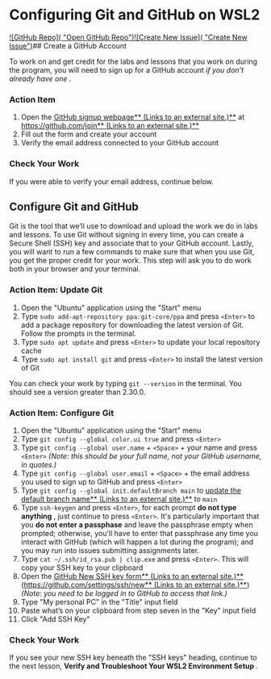 # Configuring Git and GitHub on WSL2

[![GitHub Repo]( &#34;Open GitHub Repo&#34;)](https://github.com/learn-co-curriculum/phase-0-wsl2-env-git-github)[![Create New Issue]( &#34;Create New Issue&#34;)](https://github.com/learn-co-curriculum/phase-0-wsl2-env-git-github/issues/new/choose)## Create a GitHub Account

To work on and get credit for the labs and lessons that you work on during the program, you will need to sign up for a GitHub account  *if you don’t already have one* .

### Action Item

1. Open the [GitHub signup webpage** (Links to an external site.)**](https://github.com/join) at [https://github.com/join** (Links to an external site.)**](https://github.com/join)
2. Fill out the form and create your account
3. Verify the email address connected to your GitHub account

### Check Your Work

If you were able to verify your email address, continue below.

## Configure Git and GitHub

Git is the tool that we’ll use to download and upload the work we do in labs and lessons. To use Git without signing in every time, you can create a Secure Shell (SSH) key and associate that to your GitHub account. Lastly, you will want to run a few commands to make sure that when you use Git, you get the proper credit for your work. This step will ask you to do work both in your browser and your terminal.

### Action Item: Update Git

1. Open the "Ubuntu" application using the "Start" menu
2. Type `sudo add-apt-repository ppa:git-core/ppa` and press `<Enter>` to add a package repository for downloading the latest version of Git. Follow the prompts in the terminal.
3. Type `sudo apt update` and press `<Enter>` to update your local repository cache
4. Type `sudo apt install git` and press `<Enter>` to install the latest version of Git

You can check your work by typing `git --version` in the terminal. You should see a version greater than 2.30.0.

### Action Item: Configure Git

1. Open the "Ubuntu" application using the "Start" menu
2. Type `git config --global color.ui true` and press `<Enter>`
3. Type `git config --global user.name` + `<Space>` + your name and press `<Enter>` *(Note: this should be your full name, not your GitHub username, in quotes.)*
4. Type `git config --global user.email` + `<Space>` + the email address you used to sign up to GitHub and press `<Enter>`
5. Type `git config --global init.defaultBranch main` to [update the default branch name** (Links to an external site.)**](https://github.com/github/renaming) to `main`
6. Type `ssh-keygen` and press `<Enter>`, for each prompt  **do not type anything** , just continue to press `<Enter>`. It's particularly important that you **do not enter a passphase** and leave the passphrase empty when prompted; otherwise, you'll have to enter that passphrase any time you interact with GitHub (which will happen a lot during the program); and you may run into issues submitting assignments later.
7. Type `cat ~/.ssh/id_rsa.pub | clip.exe` and press `<Enter>`. This will copy your SSH key to your clipboard
8. Open the [GitHub New SSH key form** (Links to an external site.)**](https://github.com/settings/ssh/new) ([https://github.com/settings/ssh/new** (Links to an external site.)**](https://github.com/settings/ssh/new)) *(Note: you need to be logged in to GitHub to access that link.)*
9. Type "My personal PC" in the "Title" input field
10. Paste what’s on your clipboard from step seven in the "Key" input field
11. Click "Add SSH Key"

### Check Your Work

If you see your new SSH key beneath the "SSH keys" heading, continue to the next lesson,  **Verify and Troubleshoot Your WSL2 Environment Setup** .
